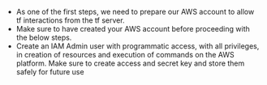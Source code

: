 <ul>
  <li> As one of the first steps, we need to prepare our AWS account to allow tf interactions from the tf server.</br>
  <li> Make sure to have created your AWS account before proceeding with the below steps.</br>
  <li> Create an IAM Admin user with programmatic access, with all privileges, in creation of resources and execution of commands on the AWS platform. Make sure to create access and secret key and store them safely for future use
</ul>
